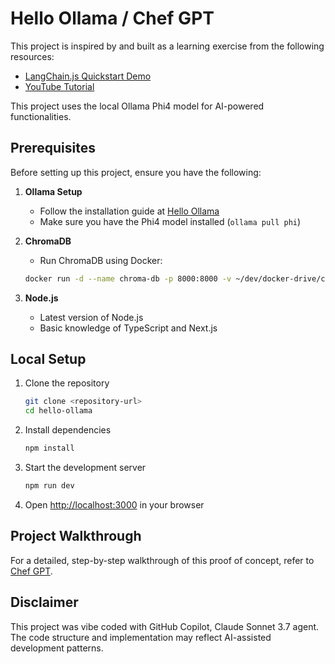 # Hello Ollama / Chef GPT

This project is inspired by and built as a learning exercise from the following resources:

- [LangChain.js Quickstart Demo](https://github.com/Azure-Samples/langchainjs-quickstart-demo/tree/main)
- [YouTube Tutorial](https://www.youtube.com/watch?v=w7Q8pfHdkQ0&list=LL&index=3&t=3212s)

This project uses the local Ollama Phi4 model for AI-powered functionalities.

## Prerequisites

Before setting up this project, ensure you have the following:

1. **Ollama Setup**
   - Follow the installation guide at [Hello Ollama](https://wtfe.dev/posts/ai/hello-ollama/)
   - Make sure you have the Phi4 model installed (`ollama pull phi`)

2. **ChromaDB**
   - Run ChromaDB using Docker:
   ```bash
   docker run -d --name chroma-db -p 8000:8000 -v ~/dev/docker-drive/chroma-data:/chroma/chroma chromadb/chroma
   ```

3. **Node.js**
   - Latest version of Node.js
   - Basic knowledge of TypeScript and Next.js

## Local Setup

1. Clone the repository
   ```bash
   git clone <repository-url>
   cd hello-ollama
   ```

2. Install dependencies
   ```bash
   npm install
   ```

3. Start the development server
   ```bash
   npm run dev
   ```

4. Open [http://localhost:3000](http://localhost:3000) in your browser

## Project Walkthrough

For a detailed, step-by-step walkthrough of this proof of concept, refer to [Chef GPT](https://wtfe.dev/posts/ai/chef-gpt).

## Disclaimer

This project was vibe coded with GitHub Copilot, Claude Sonnet 3.7 agent. The code structure and implementation may reflect AI-assisted development patterns.


